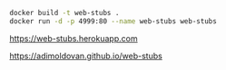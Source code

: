 ```sh
docker build -t web-stubs .
docker run -d -p 4999:80 --name web-stubs web-stubs
```

https://web-stubs.herokuapp.com

https://adimoldovan.github.io/web-stubs
